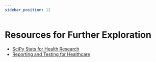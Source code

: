```yaml
---
sidebar_position: 12
---
```


# Resources for Further Exploration
- [SciPy Stats for Health Research](https://docs.scipy.org/doc/scipy/reference/stats.html)
- [Reporting and Testing for Healthcare](https://www.ncbi.nlm.nih.gov/pmc/articles/PMC6397060/)
